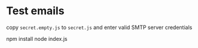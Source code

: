 Test emails
===========

copy `secret.empty.js` to `secret.js` and enter valid SMTP server credentials

  npm install
  node index.js
